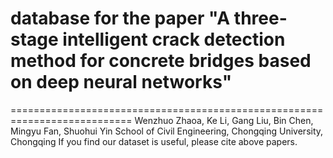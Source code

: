 # database for the paper "A three-stage intelligent crack detection method for concrete bridges based on deep neural networks"
===========================================================================
Wenzhuo Zhaoa, Ke Li, Gang Liu, Bin Chen, Mingyu Fan, Shuohui Yin
School of Civil Engineering, Chongqing University, Chongqing
If you find our dataset is useful, please cite above papers.
